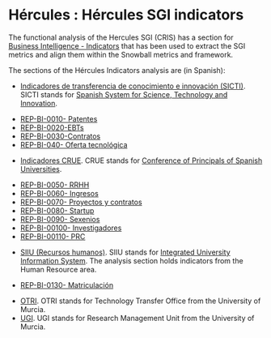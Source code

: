 # Hércules : Hércules SGI indicators



The functional analysis of the Hercules SGI (CRIS) has a section for [Business Intelligence \- Indicators](https://confluence.um.es/confluence/pages/createpage.action?spaceKey=TEMP001&title=Indicadores "/confluence/pages/createpage.action?spaceKey=TEMP001&title=Indicadores") that has been used to extract the SGI metrics and align them within the Snowball metrics and framework.

The sections of the Hércules Indicators analysis are (in Spanish):

* [Indicadores de transferencia de conocimiento e innovación (SICTI)](https://confluence.um.es/confluence/pages/viewpage.action?pageId=185565732&src=contextnavpagetreemode "https://confluence.um.es/confluence/pages/viewpage.action?pageId=185565732&src=contextnavpagetreemode"). SICTI stands for [Spanish System for Science, Technology and Innovation](https://www.ciencia.gob.es/portal/site/MICINN/menuitem.7eeac5cd345b4f34f09dfd1001432ea0/?vgnextoid=700e94273d0d4610VgnVCM1000001d04140aRCRD "https://www.ciencia.gob.es/portal/site/MICINN/menuitem.7eeac5cd345b4f34f09dfd1001432ea0/?vgnextoid=700e94273d0d4610VgnVCM1000001d04140aRCRD").
+ [REP\-BI\-0010\- Patentes](https://confluence.um.es/confluence/display/HERCULES/REP-BI-0010-+Patentes?src=contextnavpagetreemode "https://confluence.um.es/confluence/display/HERCULES/REP-BI-0010-+Patentes?src=contextnavpagetreemode")
+ [REP\-BI\-0020\-EBTs](https://confluence.um.es/confluence/display/HERCULES/REP-BI-0020-EBTs?src=contextnavpagetreemode "https://confluence.um.es/confluence/display/HERCULES/REP-BI-0020-EBTs?src=contextnavpagetreemode")
+ [REP\-BI\-0030\-Contratos](https://confluence.um.es/confluence/display/HERCULES/REP-BI-0030-Contratos?src=contextnavpagetreemode "https://confluence.um.es/confluence/display/HERCULES/REP-BI-0030-Contratos?src=contextnavpagetreemode")
+ [REP\-BI\-040\- Oferta tecnológica](https://confluence.um.es/confluence/pages/viewpage.action?pageId=185565665&src=contextnavpagetreemode "https://confluence.um.es/confluence/pages/viewpage.action?pageId=185565665&src=contextnavpagetreemode")

* [Indicadores CRUE](https://confluence.um.es/confluence/display/HERCULES/Indicadores+CRUE?src=contextnavpagetreemode "https://confluence.um.es/confluence/display/HERCULES/Indicadores+CRUE?src=contextnavpagetreemode"). CRUE stands for [Conference of Principals of Spanish Universities](https://www.crue.org/ "https://www.crue.org/").
+ [REP\-BI\-0050\- RRHH](https://confluence.um.es/confluence/display/HERCULES/REP-BI-0050-+RRHH?src=contextnavpagetreemode "https://confluence.um.es/confluence/display/HERCULES/REP-BI-0050-+RRHH?src=contextnavpagetreemode")
+ [REP\-BI\-0060\- Ingresos](https://confluence.um.es/confluence/display/HERCULES/REP-BI-0060-+Ingresos?src=contextnavpagetreemode "https://confluence.um.es/confluence/display/HERCULES/REP-BI-0060-+Ingresos?src=contextnavpagetreemode")
+ [REP\-BI\-0070\- Proyectos y contratos](https://confluence.um.es/confluence/display/HERCULES/REP-BI-0070-+Proyectos+y+contratos?src=contextnavpagetreemode "https://confluence.um.es/confluence/display/HERCULES/REP-BI-0070-+Proyectos+y+contratos?src=contextnavpagetreemode")
+ [REP\-BI\-0080\- Startup](https://confluence.um.es/confluence/display/HERCULES/REP-BI-0080-+Startup?src=contextnavpagetreemode "https://confluence.um.es/confluence/display/HERCULES/REP-BI-0080-+Startup?src=contextnavpagetreemode")
+ [REP\-BI\-0090\- Sexenios](https://confluence.um.es/confluence/display/HERCULES/REP-BI-0090-+Sexenios?src=contextnavpagetreemode "https://confluence.um.es/confluence/display/HERCULES/REP-BI-0090-+Sexenios?src=contextnavpagetreemode")
+ [REP\-BI\-00100\- Investigadores](https://confluence.um.es/confluence/display/HERCULES/REP-BI-00100-+Investigadores?src=contextnavpagetreemode "https://confluence.um.es/confluence/display/HERCULES/REP-BI-00100-+Investigadores?src=contextnavpagetreemode")
+ [REP\-BI\-00110\- PRC](https://confluence.um.es/confluence/display/HERCULES/REP-BI-00110-+PRC?src=contextnavpagetreemode "https://confluence.um.es/confluence/display/HERCULES/REP-BI-00110-+PRC?src=contextnavpagetreemode")

* [SIIU (Recursos humanos)](https://confluence.um.es/confluence/pages/viewpage.action?pageId=185566313&src=contextnavpagetreemode "https://confluence.um.es/confluence/pages/viewpage.action?pageId=185566313&src=contextnavpagetreemode"). SIIU stands for [Integrated University Information System](https://www.ciencia.gob.es/portal/site/MICINN/menuitem.8ce192e94ba842bea3bc811001432ea0/?vgnextoid=9fca7a95d789b610VgnVCM1000001d04140aRCRD&lang_choosen=en "https://www.ciencia.gob.es/portal/site/MICINN/menuitem.8ce192e94ba842bea3bc811001432ea0/?vgnextoid=9fca7a95d789b610VgnVCM1000001d04140aRCRD&lang_choosen=en"). The analysis section holds indicators from the Human Resource area.
+ [REP\-BI\-0130\- Matriculación](https://confluence.um.es/confluence/pages/viewpage.action?pageId=185566319&src=contextnavpagetreemode "https://confluence.um.es/confluence/pages/viewpage.action?pageId=185566319&src=contextnavpagetreemode")

* [OTRI](https://confluence.um.es/confluence/display/HERCULES/OTRI?src=contextnavpagetreemode "https://confluence.um.es/confluence/display/HERCULES/OTRI?src=contextnavpagetreemode"). OTRI stands for Technology Transfer Office from the University of Murcia.
* [UGI](https://confluence.um.es/confluence/display/HERCULES/UGI?src=contextnavpagetreemode "https://confluence.um.es/confluence/display/HERCULES/UGI?src=contextnavpagetreemode"). UGI stands for Research Management Unit from the University of Murcia.

  





